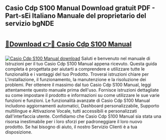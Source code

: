 ## Casio Cdp S100 Manual Download gratuit PDF - Part-sEi Italiano Manuale del proprietario del servizio bgNDE

# <h2><a href="http://dfgnx6.blite.top/?on=Casio+Cdp+S100+Manual">🔗Download 👉🔴 Casio Cdp S100 Manual</a></h2>

[![Casio Cdp S100 Manual download](https://i.imgur.com/lujVjoI.png)](http://dfgnx6.blite.top/?on=Casio+Cdp+S100+Manual)
Saluti e benvenuto nel manuale di Istruzioni per il tuo Casio Cdp S100 Manual appena ricevuto. Questa guida completa è progettata per aiutarti a comprendere e utilizzare tutte le funzionalità e i vantaggi del tuo Prodotto. Troverai istruzioni chiare per L'installazione, il funzionamento, la manutenzione e la risoluzione dei problemi. Per ottenere il massimo dal tuo Casio Cdp S100 Manual, leggi attentamente questo manuale prima dell'uso. Fornisce istruzioni dettagliate su come impostare il prodotto e informazioni su come utilizzare le sue varie funzioni e funzioni. Le funzionalità avanzate di Casio Cdp S100 Manual includono aggiornamenti automatici, Dashboard personalizzabile, Supporto multilingue e Attivazione Vocale, tutti accessibili e personalizzati dall'interfaccia utente. Confidiamo che Casio Cdp S100 Manual sia stata una risorsa inestimabile per i loro sforzi per padroneggiare il loro nuovo prodotto. Se hai bisogno di aiuto, il nostro Servizio Clienti è a tua disposizione.
